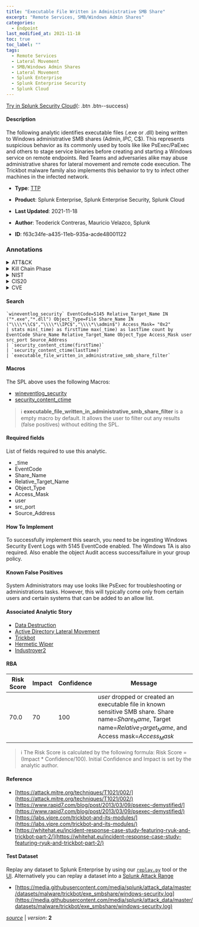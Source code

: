 ```yaml
---
title: "Executable File Written in Administrative SMB Share"
excerpt: "Remote Services, SMB/Windows Admin Shares"
categories:
  - Endpoint
last_modified_at: 2021-11-18
toc: true
toc_label: ""
tags:
  - Remote Services
  - Lateral Movement
  - SMB/Windows Admin Shares
  - Lateral Movement
  - Splunk Enterprise
  - Splunk Enterprise Security
  - Splunk Cloud
---
```




[Try in Splunk Security Cloud](https://www.splunk.com/en_us/cyber-security.html){: .btn .btn--success}

#### Description

The following analytic identifies executable files (.exe or .dll) being written to Windows administrative SMB shares (Admin$, IPC$, C$). This represents suspicious behavior as its commonly used by tools like like PsExec/PaExec and others to stage service binaries before creating and starting a Windows service on remote endpoints. Red Teams and adversaries alike may abuse administrative shares for lateral movement and remote code execution. The Trickbot malware family also implements this behavior to try to infect other machines in the infected network.

- **Type**: [TTP](https://github.com/splunk/security_content/wiki/Detection-Analytic-Types)
- **Product**: Splunk Enterprise, Splunk Enterprise Security, Splunk Cloud

- **Last Updated**: 2021-11-18
- **Author**: Teoderick Contreras, Mauricio Velazco, Splunk
- **ID**: f63c34fe-a435-11eb-935a-acde48001122

### Annotations
<details>
  <summary>ATT&CK</summary>

<div markdown="1">

#### [ATT&CK](https://attack.mitre.org/)

| ID          | Technique   | Tactic         |
| ----------- | ----------- |--------------- |
| [T1021](https://attack.mitre.org/techniques/T1021/) | Remote Services | Lateral Movement |

| [T1021.002](https://attack.mitre.org/techniques/T1021/002/) | SMB/Windows Admin Shares | Lateral Movement |

</div>
</details>


<details>
  <summary>Kill Chain Phase</summary>

<div markdown="1">

* Exploitation


</div>
</details>


<details>
  <summary>NIST</summary>

<div markdown="1">



</div>
</details>

<details>
  <summary>CIS20</summary>

<div markdown="1">



</div>
</details>

<details>
  <summary>CVE</summary>

<div markdown="1">


</div>
</details>


#### Search

```
`wineventlog_security` EventCode=5145 Relative_Target_Name IN ("*.exe","*.dll") Object_Type=File Share_Name IN ("\\\\*\\C$","\\\\*\\IPC$","\\\\*\\admin$") Access_Mask= "0x2" 
| stats min(_time) as firstTime max(_time) as lastTime count by EventCode Share_Name Relative_Target_Name Object_Type Access_Mask user src_port Source_Address 
| `security_content_ctime(firstTime)` 
| `security_content_ctime(lastTime)` 
| `executable_file_written_in_administrative_smb_share_filter`
```

#### Macros
The SPL above uses the following Macros:
* [wineventlog_security](https://github.com/splunk/security_content/blob/develop/macros/wineventlog_security.yml)
* [security_content_ctime](https://github.com/splunk/security_content/blob/develop/macros/security_content_ctime.yml)

> :information_source:
> **executable_file_written_in_administrative_smb_share_filter** is a empty macro by default. It allows the user to filter out any results (false positives) without editing the SPL.



#### Required fields
List of fields required to use this analytic.
* _time
* EventCode
* Share_Name
* Relative_Target_Name
* Object_Type
* Access_Mask
* user
* src_port
* Source_Address



#### How To Implement
To successfully implement this search, you need to be ingesting Windows Security Event Logs with 5145 EventCode enabled. The Windows TA is also required. Also enable the object Audit access success/failure in your group policy.
#### Known False Positives
System Administrators may use looks like PsExec for troubleshooting or administrations tasks. However, this will typically come only from certain users and certain systems that can be added to an allow list.

#### Associated Analytic Story
* [Data Destruction](/stories/data_destruction)
* [Active Directory Lateral Movement](/stories/active_directory_lateral_movement)
* [Trickbot](/stories/trickbot)
* [Hermetic Wiper](/stories/hermetic_wiper)
* [Industroyer2](/stories/industroyer2)




#### RBA

| Risk Score  | Impact      | Confidence   | Message      |
| ----------- | ----------- |--------------|--------------|
| 70.0 | 70 | 100 | $user$ dropped or created an executable file in known sensitive SMB share.  Share name=$Share_Name$, Target name=$Relative_Target_Name$, and Access mask=$Access_Mask$ |


> :information_source:
> The Risk Score is calculated by the following formula: Risk Score = (Impact * Confidence/100). Initial Confidence and Impact is set by the analytic author.


#### Reference

* [https://attack.mitre.org/techniques/T1021/002/](https://attack.mitre.org/techniques/T1021/002/)
* [https://www.rapid7.com/blog/post/2013/03/09/psexec-demystified/](https://www.rapid7.com/blog/post/2013/03/09/psexec-demystified/)
* [https://labs.vipre.com/trickbot-and-its-modules/](https://labs.vipre.com/trickbot-and-its-modules/)
* [https://whitehat.eu/incident-response-case-study-featuring-ryuk-and-trickbot-part-2/](https://whitehat.eu/incident-response-case-study-featuring-ryuk-and-trickbot-part-2/)



#### Test Dataset
Replay any dataset to Splunk Enterprise by using our [`replay.py`](https://github.com/splunk/attack_data#using-replaypy) tool or the [UI](https://github.com/splunk/attack_data#using-ui).
Alternatively you can replay a dataset into a [Splunk Attack Range](https://github.com/splunk/attack_range#replay-dumps-into-attack-range-splunk-server)

* [https://media.githubusercontent.com/media/splunk/attack_data/master/datasets/malware/trickbot/exe_smbshare/windows-security.log](https://media.githubusercontent.com/media/splunk/attack_data/master/datasets/malware/trickbot/exe_smbshare/windows-security.log)



[*source*](https://github.com/splunk/security_content/tree/develop/detections/endpoint/executable_file_written_in_administrative_smb_share.yml) \| *version*: **2**
